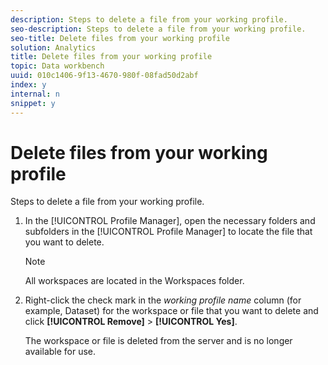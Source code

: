```yaml
---
description: Steps to delete a file from your working profile.
seo-description: Steps to delete a file from your working profile.
seo-title: Delete files from your working profile
solution: Analytics
title: Delete files from your working profile
topic: Data workbench
uuid: 010c1406-9f13-4670-980f-08fad50d2abf
index: y
internal: n
snippet: y
---
```


# Delete files from your working profile

Steps to delete a file from your working profile.

1. In the [!UICONTROL Profile Manager], open the necessary folders and subfolders in the [!UICONTROL Profile Manager] to locate the file that you want to delete.

   >[!NOTE]
   >
   >All workspaces are located in the Workspaces folder.

1. Right-click the check mark in the *working profile name* column (for example, Dataset) for the workspace or file that you want to delete and click **[!UICONTROL Remove]** > **[!UICONTROL Yes]**.

   The workspace or file is deleted from the server and is no longer available for use. 

